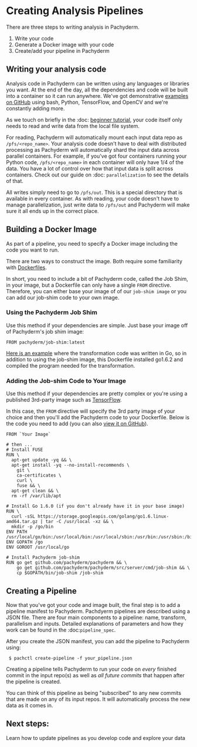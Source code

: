 # Creating Analysis Pipelines
There are three steps to writing analysis in Pachyderm. 

1. Write your code
2. Generate a Docker image with your code
3. Create/add your pipeline in Pachyderm


## Writing your analysis code

Analysis code in Pachyderm can be written using any languages or libraries you want. At the end of the day, all the dependencies and code will be built into a container so it can run anywhere. We've got demonstrative [examples on GitHub](https://github.com/pachyderm/pachyderm/tree/master/examples) using bash, Python, TensorFlow, and OpenCV and we're constantly adding more.

As we touch on briefly in the :doc: [beginner tutorial](../getting_started/beginner_tutorial), your code itself only needs to read and write data from the local file system. 

For reading, Pachyderm will automatically mount each input data repo as `/pfs/<repo_name>`. Your analysis code doesn't have to deal with distributed processing as Pachyderm will automatically shard the input data across parallel containers. For example, if you've got four containers running your Python code, `/pfs/<repo_name>` in each container will only have 1/4 of the data. You have a lot of control over how that input data is split across containers. Check out our guide on :doc: `parallelization` to see the details of that.

All writes simply need to go to `/pfs/out`. This is a special directory that is available in every container. As with reading, your code doesn't have to manage parallelization, just write data to `/pfs/out` and Pachyderm will make sure it all ends up in the correct place. 

## Building a Docker Image

As part of a pipeline, you need to specify a Docker image including the code you want to run.

There are two ways to construct the image. Both require some familiarity with [Dockerfiles](https://docs.docker.com/engine/tutorials/dockerimages/#/building-an-image-from-a-dockerfile).

In short, you need to include a bit of Pachyderm code, called the Job Shim, in your image, but a Dockerfile can only have a single `FROM` directive. Therefore, you can either base your image of of our `job-shim image` or you can add our job-shim code to your own image. 

### Using the Pachyderm Job Shim

Use this method if your dependencies are simple. Just base your image off of Pachyderm's job shim image:

```
FROM pachyderm/job-shim:latest

```

[Here is an example](https://github.com/pachyderm/pachyderm/blob/master/examples/word_count/Dockerfile) where the transformation code was written in Go, so in addition to using the job-shim image, this Dockerfile installed go1.6.2 and compiled the program needed for the transformation. 

### Adding the Job-shim Code to Your Image

Use this method if your dependencies are pretty complex or you're using a published 3rd-party image such as [TensorFlow](https://github.com/pachyderm/pachyderm/blob/master/examples/tensor_flow/Dockerfile).

In this case, the `FROM` directive will specify the 3rd party image of your choice and then you'll add the Pachyderm code to your Dockerfile. Below is the code you need to add (you can also [view it on GitHub](https://github.com/pachyderm/pachyderm/blob/master/etc/user-job/Dockerfile)).


```
FROM `Your Image`

# then ...
# Install FUSE
RUN \
  apt-get update -yq && \
  apt-get install -yq --no-install-recommends \
    git \
    ca-certificates \
    curl \
    fuse && \
  apt-get clean && \
  rm -rf /var/lib/apt

# Install Go 1.6.0 (if you don't already have it in your base image)
RUN \
  curl -sSL https://storage.googleapis.com/golang/go1.6.linux-amd64.tar.gz | tar -C /usr/local -xz && \
  mkdir -p /go/bin
ENV PATH /usr/local/go/bin:/usr/local/bin:/usr/local/sbin:/usr/bin:/usr/sbin:/bin:/sbin
ENV GOPATH /go
ENV GOROOT /usr/local/go

# Install Pachyderm job-shim
RUN go get github.com/pachyderm/pachyderm && \
	go get github.com/pachyderm/pachyderm/src/server/cmd/job-shim && \
    cp $GOPATH/bin/job-shim /job-shim
```


## Creating a Pipeline

Now that you've got your code and image built, the final step is to add a pipeline manifest to Pachyderm. Pachdyerm pipelines are described using a JSON file. There are four main components to a pipeline: name, transform, parallelism and inputs. Detailed explanations of parameters and how they work can be found in the :doc:`pipeline_spec`. 

After you create the JSON manifest, you can add the pipeline to Pachyderm using:

```
 $ pachctl create-pipeline -f your_pipeline.json
```

Creating a pipeline tells Pachyderm to run your code on *every* finished
commit in the input repo(s) as well as *all future commits* that happen after the pipeline is created. 

You can think of this pipeline as being "subscribed" to any new commits that are made on any of its input repos. It will automatically process the new data as it comes in. 

## Next steps:


Learn how to update pipelines as you develop code and explore your data


